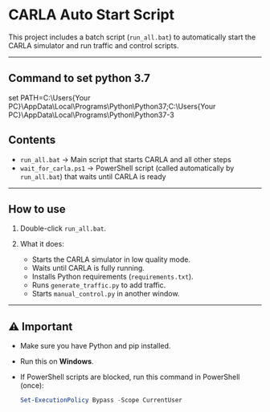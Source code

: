 # CARLA Auto Start Script

This project includes a batch script (`run_all.bat`) to automatically start the CARLA simulator and run traffic and control scripts.

---
## Command to set python 3.7
set  PATH=C:\Users\{Your PC}\AppData\Local\Programs\Python\Python37;C:\Users\{Your PC}\AppData\Local\Programs\Python\Python37-3
## Contents

- `run_all.bat` → Main script that starts CARLA and all other steps
- `wait_for_carla.ps1` → PowerShell script (called automatically by `run_all.bat`) that waits until CARLA is ready

---

## How to use

1. Double-click `run_all.bat`.

2. What it does:
   - Starts the CARLA simulator in low quality mode.
   - Waits until CARLA is fully running.
   - Installs Python requirements (`requirements.txt`).
   - Runs `generate_traffic.py` to add traffic.
   - Starts `manual_control.py` in another window.

---

## ⚠ Important

- Make sure you have Python and pip installed.
- Run this on **Windows**.
- If PowerShell scripts are blocked, run this command in PowerShell (once):
  
  ```powershell
  Set-ExecutionPolicy Bypass -Scope CurrentUser
